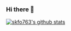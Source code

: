 ### Hi there 👋

<!--
**skfo763/skfo763** is a ✨ _special_ ✨ repository because its `README.md` (this file) appears on your GitHub profile.

Here are some ideas to get you started:

- 🔭 I’m currently working on ...
- 🌱 I’m currently learning ...
- 👯 I’m looking to collaborate on ...
- 🤔 I’m looking for help with ...
- 💬 Ask me about ...
- 📫 How to reach me: ...
- 😄 Pronouns: ...
- ⚡ Fun fact: ...
-->


[![skfo763's github stats](https://github-readme-stats.vercel.app/api?username=skfo763)](https://github.com/anuraghazra/github-readme-stats)
